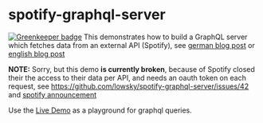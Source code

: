 # spotify-graphql-server

[![Greenkeeper badge](https://badges.greenkeeper.io/lowsky/spotify-graphql-server.svg)](https://greenkeeper.io/)
This demonstrates how to build a GraphQL server which fetches data from an external API (Spotify),
see [german blog post](https://blog.codecentric.de/2017/09/graphql-mit-spotify-teil-1-server) or
 [english blog post](https://blog.codecentric.de/en/2017/01/lets-build-spotify-graphql-server)

**NOTE:** Sorry, but this demo **is currently broken**, because of Spotify closed their the access to their data per API, and needs an oauth token on each request, see
https://github.com/lowsky/spotify-graphql-server/issues/42 and [spotify announcement](http://developer.spotify.com/news-stories/2017/01/27/removing-unauthenticated-calls-to-the-web-api)

Use the [Live Demo](https://spotify-graphql-server.herokuapp.com/) as a playground for graphql queries.

